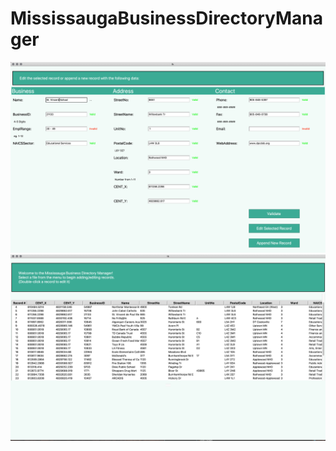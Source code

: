 # MississaugaBusinessDirectoryManager


<img src="./Demo_Images/FieldEditor.png">

<img src="./Demo_Images/Record Selector.png">
